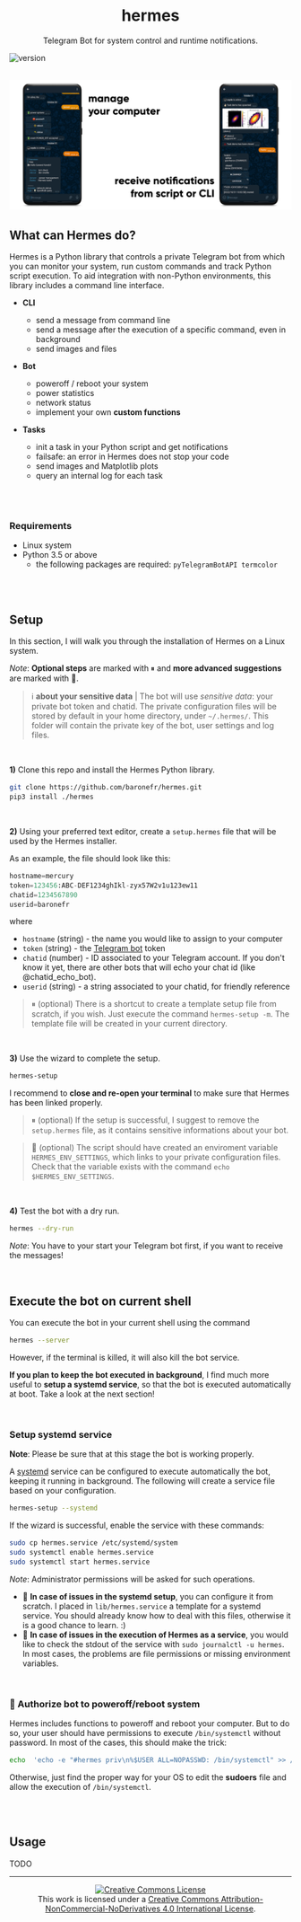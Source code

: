 <h1 align="center">hermes</h1>
<p align="center">Telegram Bot for system control and runtime notifications.</p>

![version](https://img.shields.io/badge/version-2.0-blue)


<br>

<div align="center">
    <img src="img/cover.png">
</div>

## What can Hermes do?

Hermes is a Python library that controls a private Telegram bot from which you can monitor your system, run custom commands and track Python script execution. To aid integration with non-Python environments, this library includes a command line interface.

* **CLI**
    - send a message from command line
    - send a message after the execution of a specific command, even in background
    - send images and files

* **Bot**
    - poweroff / reboot your system
    - power statistics
    - network status
    - implement your own **custom functions**

* **Tasks**
    - init a task in your Python script and get notifications
    - failsafe: an error in Hermes does not stop your code
    - send images and Matplotlib plots
    - query an internal log for each task

<br><br>

### Requirements

* Linux system
* Python 3.5 or above
    - the following packages are required: `pyTelegramBotAPI termcolor`


<br><br>

## Setup

In this section, I will walk you through the installation of Hermes on a Linux system.

*Note*: **Optional steps** are marked with ⏸ and **more advanced suggestions** are marked with 🔆.

> ℹ️ **about your sensitive data** | The bot will use *sensitive data*: your private bot token and chatid. The private configuration files will be stored by default in your home directory, under `~/.hermes/`. This folder will contain the private key of the bot, user settings and log files.

<br>

**1)** Clone this repo and install the Hermes Python library.
```bash
git clone https://github.com/baronefr/hermes.git
pip3 install ./hermes
```

<br>

**2)** Using your preferred text editor, create a `setup.hermes` file that will be used by the Hermes installer. 

As an example, the file should look like this:
```python
hostname=mercury
token=123456:ABC-DEF1234ghIkl-zyx57W2v1u123ew11
chatid=1234567890
userid=baronefr
```
where
* `hostname` (string) - the name you would like to assign to your computer
* `token` (string) - the [Telegram bot](https://core.telegram.org/bots/api#authorizing-your-bot) token
* `chatid` (number) - ID associated to your Telegram account. If you don't know it yet, there are other bots that will echo your chat id (like @chatid\_echo\_bot).
* `userid` (string) - a string associated to your chatid, for friendly reference

> ⏸ (optional) There is a shortcut to create a template setup file from scratch, if you wish. Just execute the command `hermes-setup -m`. The template file will be created in your current directory.

<br>

**3)** Use the wizard to complete the setup.
```bash
hermes-setup
```

I recommend to **close and re-open your terminal** to make sure that Hermes has been linked properly.

> ⏸ (optional) If the setup is successful, I suggest to remove the `setup.hermes` file, as it contains sensitive informations about your bot.

> 🔆 (optional) The script should have created an enviroment variable `HERMES_ENV_SETTINGS`, which links to your private configuration files. Check that the variable exists with the command `echo $HERMES_ENV_SETTINGS`.

<br>

**4)** Test the bot with a dry run.
```bash
hermes --dry-run
```

*Note*: You have to your start your Telegram bot first, if you want to receive the messages!


<br>


## Execute the bot on current shell

You can execute the bot in your current shell using the command
```bash
hermes --server
```
However, if the terminal is killed, it will also kill the bot service. 

**If you plan to keep the bot executed in background**, I find much more useful to **setup a systemd service**, so that the bot is executed automatically at boot. Take a look at the next section!

<br>

### Setup systemd service

**Note**: Please be sure that at this stage the bot is working properly.

A [systemd](https://wiki.archlinux.org/title/systemd) service can be configured to execute automatically the bot, keeping it running in background. The following will create a service file based on your configuration.
```bash
hermes-setup --systemd
```

If the wizard is successful, enable the service with these commands:
```bash
sudo cp hermes.service /etc/systemd/system
sudo systemctl enable hermes.service
sudo systemctl start hermes.service
```
*Note*: Administrator permissions will be asked for such operations.

- 🔆 **In case of issues in the systemd setup**, you can configure it from scratch. I placed in `lib/hermes.service` a template for a systemd service. You should already know how to deal with this files, otherwise it is a good chance to learn. :)
- 🔆 **In case of issues in the execution of Hermes as a service**, you would like to check the stdout of the service with `sudo journalctl -u hermes`. In most cases, the problems are file permissions or missing environment variables.

<br>

### 🔆 Authorize bot to poweroff/reboot system

Hermes includes functions to poweroff and reboot your computer. But to do so, your user should have permissions to execute `/bin/systemctl` without password. In most of the cases, this should make the trick:
```bash
echo  'echo -e "#hermes priv\n%$USER ALL=NOPASSWD: /bin/systemctl" >> /etc/sudoers' | sudo -s
```

Otherwise, just find the proper way for your OS to edit the **sudoers** file and allow the execution of `/bin/systemctl`.


<br><br>

## Usage

TODO


---
<p align="center">
<a rel="license" href="http://creativecommons.org/licenses/by-nc-nd/4.0/"><img alt="Creative Commons License" style="border-width:0" src="https://i.creativecommons.org/l/by-nc-nd/4.0/88x31.png" /></a><br />This work is licensed under a <a rel="license" href="http://creativecommons.org/licenses/by-nc-nd/4.0/">Creative Commons Attribution-NonCommercial-NoDerivatives 4.0 International License</a>.
</p>
